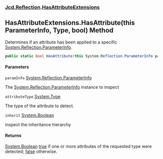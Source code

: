 ### [Jcd.Reflection](Jcd.Reflection.md 'Jcd.Reflection').[HasAttributeExtensions](HasAttributeExtensions.md 'Jcd.Reflection.HasAttributeExtensions')

## HasAttributeExtensions.HasAttribute(this ParameterInfo, Type, bool) Method

Determines if an attribute has been applied to a
specific [System.Reflection.ParameterInfo](https://docs.microsoft.com/en-us/dotnet/api/System.Reflection.ParameterInfo 'System.Reflection.ParameterInfo').

```csharp
public static bool HasAttribute(this System.Reflection.ParameterInfo paramInfo, System.Type attributeType, bool inherit=false);
```

#### Parameters

<a name='Jcd.Reflection.HasAttributeExtensions.HasAttribute(thisSystem.Reflection.ParameterInfo,System.Type,bool).paramInfo'></a>

`paramInfo` [System.Reflection.ParameterInfo](https://docs.microsoft.com/en-us/dotnet/api/System.Reflection.ParameterInfo 'System.Reflection.ParameterInfo')

The [System.Reflection.ParameterInfo](https://docs.microsoft.com/en-us/dotnet/api/System.Reflection.ParameterInfo 'System.Reflection.ParameterInfo')
instance to inspect

<a name='Jcd.Reflection.HasAttributeExtensions.HasAttribute(thisSystem.Reflection.ParameterInfo,System.Type,bool).attributeType'></a>

`attributeType` [System.Type](https://docs.microsoft.com/en-us/dotnet/api/System.Type 'System.Type')

The type of the attribute to detect.

<a name='Jcd.Reflection.HasAttributeExtensions.HasAttribute(thisSystem.Reflection.ParameterInfo,System.Type,bool).inherit'></a>

`inherit` [System.Boolean](https://docs.microsoft.com/en-us/dotnet/api/System.Boolean 'System.Boolean')

inspect the inheritance hierarchy

#### Returns

[System.Boolean](https://docs.microsoft.com/en-us/dotnet/api/System.Boolean 'System.Boolean')
[true](https://docs.microsoft.com/en-us/dotnet/csharp/language-reference/builtin-types/bool 'https://docs.microsoft.com/en-us/dotnet/csharp/language-reference/builtin-types/bool')
if one or more attributes of the requested type were detected;
[false](https://docs.microsoft.com/en-us/dotnet/csharp/language-reference/builtin-types/bool 'https://docs.microsoft.com/en-us/dotnet/csharp/language-reference/builtin-types/bool')
otherwise.
